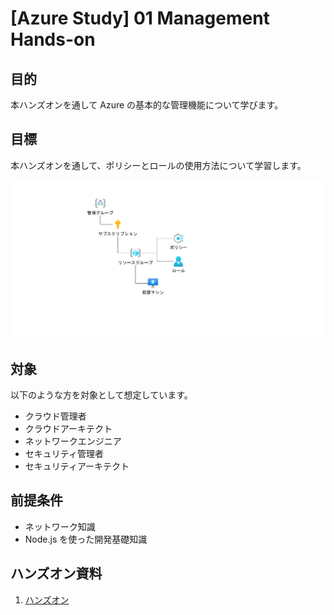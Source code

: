 # [Azure Study] 01 Management Hands-on

## 目的

本ハンズオンを通して Azure の基本的な管理機能について学びます。

## 目標

本ハンズオンを通して、ポリシーとロールの使用方法について学習します。

![完成状態](/docs/images/00-completed.png)

## 対象

以下のような方を対象として想定しています。

* クラウド管理者​
* クラウドアーキテクト​
* ネットワークエンジニア​
* セキュリティ管理者​
* セキュリティアーキテクト

## 前提条件

* ネットワーク知識
* Node.js を使った開発基礎知識

## ハンズオン資料

<!-- 1. [環境準備](/docs/handson-prepare.md) -->
1. [ハンズオン](/docs/README.md)


